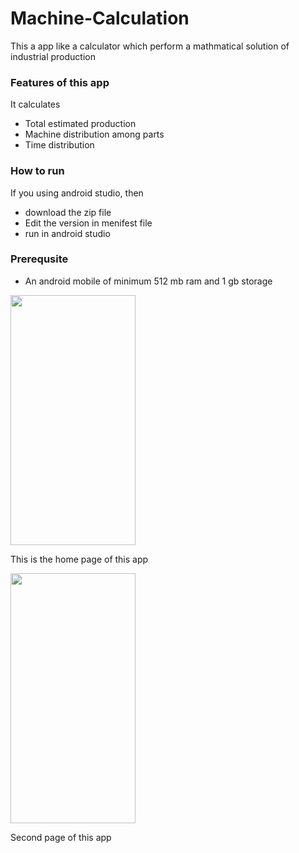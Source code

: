 # Machine-Calculation

This a app like a calculator which perform a mathmatical solution of industrial production

### Features of this app 

It calculates 
* Total estimated production
* Machine distribution among parts
* Time distribution

### How to run 

If you using android studio, then 
* download the zip file
* Edit the version in menifest file
* run in android studio

### Prerequsite 
* An android mobile of minimum 512 mb ram and 1 gb storage

<img src="https://user-images.githubusercontent.com/61360727/97668299-d8905700-1aab-11eb-8614-e1b06128f3f4.jpg" data-canonical-src="https://gyazo.com/eb5c5741b6a9a16c692170a41a49c858.png" width="200" height="400" />

This is the home page of this app

<img src="https://user-images.githubusercontent.com/61360727/97668465-391f9400-1aac-11eb-805d-595b6bf75a4e.jpg" data-canonical-src="https://gyazo.com/eb5c5741b6a9a16c692170a41a49c858.png" width="200" height="400" />

Second page of this app
